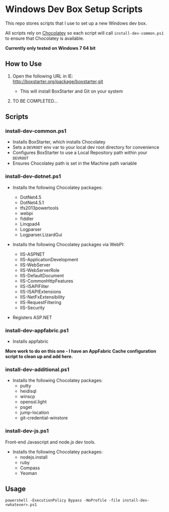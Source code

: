 Windows Dev Box Setup Scripts
==============================

This repo stores scripts that I use to set up a new Windows dev box.

All scripts rely on [Chocolatey](http://chocolatey.org/) so each script will call `install-dev-common.ps1` to ensure that Chocolatey is available.

**Currently only tested on Windows 7 64 bit**

How to Use
-------------

1. Open the following URL in IE: http://boxstarter.org/package/boxstarter,git
  
   + This will install BoxStarter and Git on your system

2. TO BE COMPLETED...


Scripts
----------

### install-dev-common.ps1

+ Installs BoxStarter, which installs Chocolatey
+ Sets a `DEVROOT` env var to your local dev root directory for convenience
+ Configures BoxStarter to use a Local Repository path within your `DEVROOT`
+ Ensures Chocolatey path is set in the Machine path variable

### install-dev-dotnet.ps1

+ Installs the following Chocolatey packages:
    * DotNet4.5 
    * DotNet4.5.1 
    * tfs2013powertools 
    * webpi 
    * fiddler 
    * Linqpad4 
    * Logparser 
    * Logparser.LizardGui

+ Installs the following Chocolatey packages via WebPI:
    * IIS-ASPNET 
    * IIS-ApplicationDevelopment 
    * IIS-WebServer 
    * IIS-WebServerRole 
    * IIS-DefaultDocument 
    * IIS-CommonHttpFeatures 
    * IIS-ISAPIFilter 
    * IIS-ISAPIExtensions 
    * IIS-NetFxExtensibility 
    * IIS-RequestFiltering 
    * IIS-Security

+ Registers ASP.NET

### install-dev-appfabric.ps1

+ Installs appfabric

**More work to do on this one - I have an AppFabric Cache configuration script to clean up and add here.**

### install-dev-additional.ps1

+ Installs the following Chocolatey packages:
    * putty 
    * heidisql 
    * winscp 
    * openssl.light 
    * psget 
    * jump-location
    * git-credential-winstore

### install-dev-js.ps1

Front-end Javascript and node.js dev tools.

+ Installs the following Chocolatey packages:
    * nodejs.install 
    * ruby 
    * Compass 
    * Yeoman

Usage
---------

`powershell -ExecutionPolicy Bypass -NoProfile -file install-dev-<whatever>.ps1`
